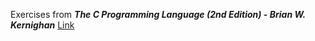Exercises from ***The C Programming Language (2nd Edition) - Brian W. Kernighan*** [Link](https://www.amazon.co.uk/C-Programming-Language-2nd/dp/0131103628)
